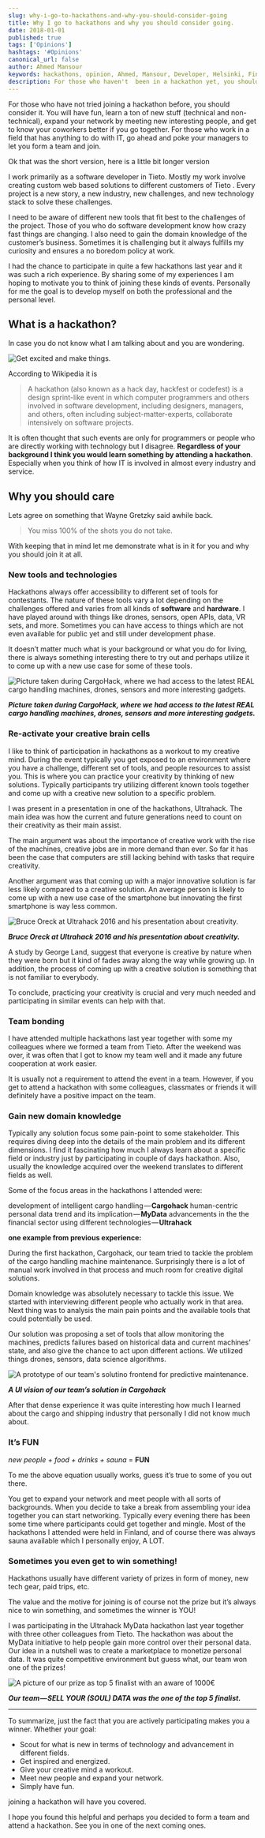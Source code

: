 ```yaml
---
slug: why-i-go-to-hackathons-and-why-you-should-consider-going
title: Why I go to hackathons and why you should consider going.
date: 2018-01-01
published: true
tags: ['Opinions']
hashtags: '#Opinions'
canonical_url: false
author: Ahmed Mansour
keywords: hackathons, opinion, Ahmed, Mansour, Developer, Helsinki, Finland, Innovation, Creativity, Developers
description: For those who haven't  been in a hackathon yet, you should. You will have fun, learn new stuff, expand your network by meeting new interesting people.
---
```


For those who have not tried joining a hackathon before, you should consider it. You will have fun, learn a ton of new stuff (technical and non-technical), expand your network by meeting new interesting people, and get to know your coworkers better if you go together. For those who work in a field that has anything to do with IT, go ahead and poke your managers to let you form a team and join.

Ok that was the short version, here is a little bit longer version

I work primarily as a software developer in Tieto. Mostly my work involve creating custom web based solutions to different customers of Tieto . Every project is a new story, a new industry, new challenges, and new technology stack to solve these challenges.

I need to be aware of different new tools that fit best to the challenges of the project. Those of you who do software development know how crazy fast things are changing. I also need to gain the domain knowledge of the customer’s business. Sometimes it is challenging but it always fulfills my curiosity and ensures a no boredom policy at work.

I had the chance to participate in quite a few hackathons last year and it was such a rich experience. By sharing some of my experiences I am hoping to motivate you to think of joining these kinds of events. Personally for me the goal is to develop myself on both the professional and the personal level.

## What is a hackathon?

In case you do not know what I am talking about and you are wondering.

![Get excited and make things.](./images/hackathon2.png)

According to Wikipedia it is

> A hackathon (also known as a hack day, hackfest or codefest) is a design sprint-like event in which computer programmers and others involved in software development, including designers, managers, and others, often including subject-matter-experts, collaborate intensively on software projects.

It is often thought that such events are only for programmers or people who are directly working with technology but I disagree. **Regardless of your background I think you would learn something by attending a hackathon**. Especially when you think of how IT is involved in almost every industry and service.

## Why you should care

Lets agree on something that Wayne Gretzky said awhile back.

> You miss 100% of the shots you do not take.

With keeping that in mind let me demonstrate what is in it for you and why you should join it at all.

### New tools and technologies

Hackathons always offer accessibility to different set of tools for contestants. The nature of these tools vary a lot depending on the challenges offered and varies from all kinds of **software** and **hardware**. I have played around with things like drones, sensors, open APIs, data, VR sets, and more. Sometimes you can have access to things which are not even available for public yet and still under development phase.

It doesn’t matter much what is your background or what you do for living, there is always something interesting there to try out and perhaps utilize it to come up with a new use case for some of these tools.

![Picture taken during CargoHack, where we had access to the latest REAL cargo handling machines, drones, sensors and more interesting gadgets.](./images/hackathon3.png 'Cargohack')

**_Picture taken during CargoHack, where we had access to the latest REAL cargo handling machines, drones, sensors and more interesting gadgets._**

### Re-activate your creative brain cells

I like to think of participation in hackathons as a workout to my creative mind. During the event typically you get exposed to an environment where you have a challenge, different set of tools, and people resources to assist you. This is where you can practice your creativity by thinking of new solutions. Typically participants try utilizing different known tools together and come up with a creative new solution to a specific problem.

I was present in a presentation in one of the hackathons, Ultrahack. The main idea was how the current and future generations need to count on their creativity as their main assist.

The main argument was about the importance of creative work with the rise of the machines, creative jobs are in more demand than ever. So far it has been the case that computers are still lacking behind with tasks that require creativity.

Another argument was that coming up with a major innovative solution is far less likely compared to a creative solution. An average person is likely to come up with a new use case of the smartphone but innovating the first smartphone is way less common.

![Bruce Oreck at Ultrahack 2016 and his presentation about creativity.](./images/hackathon4.png 'Bruce Oreck at Ultrahack 2016')

**_Bruce Oreck at Ultrahack 2016 and his presentation about creativity._**

A study by George Land, suggest that everyone is creative by nature when they were born but it kind of fades away along the way while growing up. In addition, the process of coming up with a creative solution is something that is not familiar to everybody.

To conclude, practicing your creativity is crucial and very much needed and participating in similar events can help with that.

### Team bonding

I have attended multiple hackathons last year together with some my colleagues where we formed a team from Tieto. After the weekend was over, it was often that I got to know my team well and it made any future cooperation at work easier.

It is usually not a requirement to attend the event in a team. However, if you get to attend a hackathon with some colleagues, classmates or friends it will definitely have a positive impact on the team.

### Gain new domain knowledge

Typically any solution focus some pain-point to some stakeholder. This requires diving deep into the details of the main problem and its different dimensions. I find it fascinating how much I always learn about a specific field or industry just by participating in couple of days hackathon. Also, usually the knowledge acquired over the weekend translates to different fields as well.

Some of the focus areas in the hackathons I attended were:

development of intelligent cargo handling — **Cargohack**
human-centric personal data trend and its implication — **MyData**
advancements in the the financial sector using different technologies — **Ultrahack**

**one example from previous experience:**

During the first hackathon, Cargohack, our team tried to tackle the problem of the cargo handling machine maintenance. Surprisingly there is a lot of manual work involved in that process and much room for creative digital solutions.

Domain knowledge was absolutely necessary to tackle this issue. We started with interviewing different people who actually work in that area. Next thing was to analysis the main pain points and the available tools that could potentially be used.

Our solution was proposing a set of tools that allow monitoring the machines, predicts failures based on historical data and current machines’ state, and also give the chance to act upon different actions. We utilized things drones, sensors, data science algorithms.

![A prototype of our team's solutino frontend for predictive maintenance.](./images/hackathon5.png 'A UI vision of our team’s solution in Cargohack')

**_A UI vision of our team’s solution in Cargohack_**

After that dense experience it was quite interesting how much I learned about the cargo and shipping industry that personally I did not know much about.

### It’s FUN

_new people + food + drinks + sauna_ = **FUN**

To me the above equation usually works, guess it’s true to some of you out there.

You get to expand your network and meet people with all sorts of backgrounds. When you decide to take a break from assembling your idea together you can start networking. Typically every evening there has been some time where participants could get together and mingle. Most of the hackathons I attended were held in Finland, and of course there was always sauna available which I personally enjoy, A LOT.

### Sometimes you even get to win something!

Hackathons usually have different variety of prizes in form of money, new tech gear, paid trips, etc.

The value and the motive for joining is of course not the prize but it’s always nice to win something, and sometimes the winner is YOU!

I was participating in the Ultrahack MyData hackathon last year together with three other colleagues from Tieto. The hackathon was about the MyData initiative to help people gain more control over their personal data. Our idea in a nutshell was to create a marketplace to monetize personal data. It was quite competitive environment but guess what, our team won one of the prizes!

![A picture of our prize as top 5 finalist with an aware of 1000€](./images/hackathon6.png 'Our team — SELL YOUR (SOUL) DATA was the one of the top 5 finalist.')

**_Our team — SELL YOUR (SOUL) DATA was the one of the top 5 finalist._**

---

To summarize, just the fact that you are actively participating makes you a winner. Whether your goal:

- Scout for what is new in terms of technology and advancement in different fields.
- Get inspired and energized.
- Give your creative mind a workout.
- Meet new people and expand your network.
- Simply have fun.

joining a hackathon will have you covered.

I hope you found this helpful and perhaps you decided to form a team and attend a hackathon. See you in one of the next coming ones.
